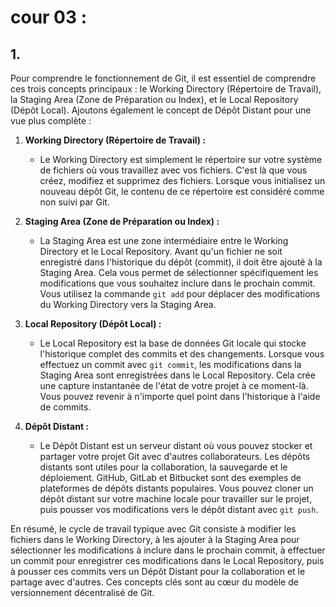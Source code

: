 # cour 03 : 



## 1. 

Pour comprendre le fonctionnement de Git, il est essentiel de comprendre ces trois concepts principaux : le Working Directory (Répertoire de Travail), la Staging Area (Zone de Préparation ou Index), et le Local Repository (Dépôt Local). Ajoutons également le concept de Dépôt Distant pour une vue plus complète :

1. **Working Directory (Répertoire de Travail) :**
   - Le Working Directory est simplement le répertoire sur votre système de fichiers où vous travaillez avec vos fichiers. C'est là que vous créez, modifiez et supprimez des fichiers. Lorsque vous initialisez un nouveau dépôt Git, le contenu de ce répertoire est considéré comme non suivi par Git.

2. **Staging Area (Zone de Préparation ou Index) :**
   - La Staging Area est une zone intermédiaire entre le Working Directory et le Local Repository. Avant qu'un fichier ne soit enregistré dans l'historique du dépôt (commit), il doit être ajouté à la Staging Area. Cela vous permet de sélectionner spécifiquement les modifications que vous souhaitez inclure dans le prochain commit. Vous utilisez la commande `git add` pour déplacer des modifications du Working Directory vers la Staging Area.
   
3. **Local Repository (Dépôt Local) :**
   - Le Local Repository est la base de données Git locale qui stocke l'historique complet des commits et des changements. Lorsque vous effectuez un commit avec `git commit`, les modifications dans la Staging Area sont enregistrées dans le Local Repository. Cela crée une capture instantanée de l'état de votre projet à ce moment-là. Vous pouvez revenir à n'importe quel point dans l'historique à l'aide de commits.

4. **Dépôt Distant :**
   - Le Dépôt Distant est un serveur distant où vous pouvez stocker et partager votre projet Git avec d'autres collaborateurs. Les dépôts distants sont utiles pour la collaboration, la sauvegarde et le déploiement. GitHub, GitLab et Bitbucket sont des exemples de plateformes de dépôts distants populaires. Vous pouvez cloner un dépôt distant sur votre machine locale pour travailler sur le projet, puis pousser vos modifications vers le dépôt distant avec `git push`.

En résumé, le cycle de travail typique avec Git consiste à modifier les fichiers dans le Working Directory, à les ajouter à la Staging Area pour sélectionner les modifications à inclure dans le prochain commit, à effectuer un commit pour enregistrer ces modifications dans le Local Repository, puis à pousser ces commits vers un Dépôt Distant pour la collaboration et le partage avec d'autres. Ces concepts clés sont au cœur du modèle de versionnement décentralisé de Git.